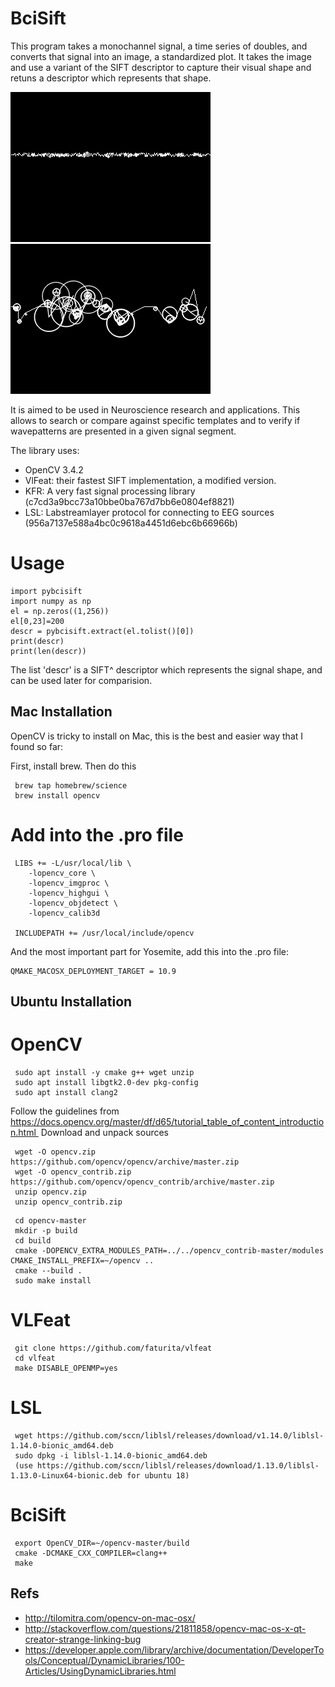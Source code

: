 # BciSift 

This program takes a monochannel signal, a time series of doubles, and converts that signal into an image, a standardized plot.  It takes the image and use a variant of the SIFT descriptor to capture their visual shape and retuns a descriptor which represents that shape.

![SIFT](images/sift.png)
![SIFT](images/sift2.png)

It is aimed to be used in Neuroscience research and applications. This allows to search or compare against specific templates and to verify
if wavepatterns are presented in a given signal segment.

The library uses:

- OpenCV 3.4.2
- VlFeat: their fastest SIFT implementation, a modified version.
- KFR: A very fast signal processing library (c7cd3a9bcc73a10bbe0ba767d7bb6e0804ef8821)
- LSL: Labstreamlayer protocol for connecting to EEG sources (956a7137e588a4bc0c9618a4451d6ebc6b66966b)

# Usage

```
import pybcisift
import numpy as np
el = np.zeros((1,256))
el[0,23]=200
descr = pybcisift.extract(el.tolist()[0])
print(descr)
print(len(descr))
```

The list 'descr' is a SIFT^ descriptor which represents the signal shape, and can be used later for comparision.

## Mac Installation

OpenCV is tricky to install on Mac, this is the best and easier way that I found so far:

First, install brew.  Then do this

```
 brew tap homebrew/science
 brew install opencv
```
 
# Add into the .pro file

```
 LIBS += -L/usr/local/lib \
    -lopencv_core \
    -lopencv_imgproc \
    -lopencv_highgui \
    -lopencv_objdetect \
    -lopencv_calib3d

 INCLUDEPATH += /usr/local/include/opencv
```

And the most important part for Yosemite, add this into the .pro file:

```
QMAKE_MACOSX_DEPLOYMENT_TARGET = 10.9
```

## Ubuntu Installation

# OpenCV

```
 sudo apt install -y cmake g++ wget unzip
 sudo apt install libgtk2.0-dev pkg-config
 sudo apt install clang2
 ```

Follow the guidelines from https://docs.opencv.org/master/df/d65/tutorial_table_of_content_introduction.html 
Download and unpack sources

```
 wget -O opencv.zip https://github.com/opencv/opencv/archive/master.zip
 wget -O opencv_contrib.zip https://github.com/opencv/opencv_contrib/archive/master.zip
 unzip opencv.zip
 unzip opencv_contrib.zip 
 ```

```
 cd opencv-master
 mkdir -p build
 cd build
 cmake -DOPENCV_EXTRA_MODULES_PATH=../../opencv_contrib-master/modules CMAKE_INSTALL_PREFIX=~/opencv ..
 cmake --build .
 sudo make install
 ```
 
# VLFeat

```
 git clone https://github.com/faturita/vlfeat
 cd vlfeat
 make DISABLE_OPENMP=yes
 ```
 
# LSL

```
 wget https://github.com/sccn/liblsl/releases/download/v1.14.0/liblsl-1.14.0-bionic_amd64.deb
 sudo dpkg -i liblsl-1.14.0-bionic_amd64.deb
 (use https://github.com/sccn/liblsl/releases/download/1.13.0/liblsl-1.13.0-Linux64-bionic.deb for ubuntu 18)
 ```
 
# BciSift

```
 export OpenCV_DIR=~/opencv-master/build
 cmake -DCMAKE_CXX_COMPILER=clang++
 make
 ```

## Refs

* http://tilomitra.com/opencv-on-mac-osx/
* http://stackoverflow.com/questions/21811858/opencv-mac-os-x-qt-creator-strange-linking-bug
* https://developer.apple.com/library/archive/documentation/DeveloperTools/Conceptual/DynamicLibraries/100-Articles/UsingDynamicLibraries.html
